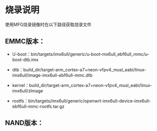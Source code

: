 
# 烧录说明

使用MFG烧录镜像时在以下路径获取烧录文件

## EMMC版本：

- U-boot：bin/targets/imx6ull/generic/u-boot-mx6ull_ebf6ull_mmc/u-boot-dtb.imx

- dtb：build_dir/target-arm_cortex-a7+neon-vfpv4_musl_eabi/linux-imx6ull/image-imx6ull-ebf6ull-mmc.dtb

- kernel：build_dir/target-arm_cortex-a7+neon-vfpv4_musl_eabi/linux-imx6ull/zImage

- rootfs：bin/targets/imx6ull/generic/openwrt-imx6ull-device-imx6ull-ebf6ull-mmc-rootfs.tar.gz

## NAND版本：
